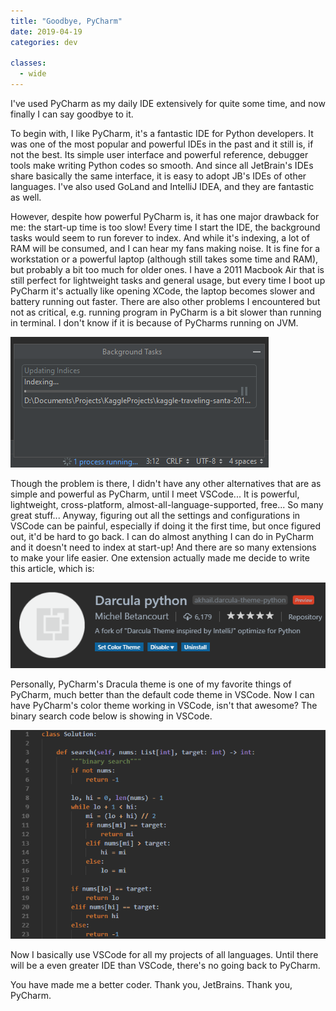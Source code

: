 ```yaml
---
title: "Goodbye, PyCharm"
date: 2019-04-19
categories: dev

classes:
  - wide
---
```


I've used PyCharm as my daily IDE extensively for quite some time, and now finally I can say goodbye to it.

To begin with, I like PyCharm, it's a fantastic IDE for Python developers. It was one of the most popular and powerful IDEs in the past and it still is, if not the best. Its simple user interface and powerful reference, debugger tools make writing Python codes so smooth. And since all JetBrain's IDEs share basically the same interface, it is easy to adopt JB's IDEs of other languages. I've also used GoLand and IntelliJ IDEA, and they are fantastic as well.

However, despite how powerful PyCharm is, it has one major drawback for me: the start-up time is too slow! Every time I start the IDE, the background tasks would seem to run forever to index. And while it's indexing, a lot of RAM will be consumed, and I can hear my fans making noise. It is fine for a workstation or a powerful laptop (although still takes some time and RAM), but probably a bit too much for older ones. I have a 2011 Macbook Air that is still perfect for lightweight tasks and general usage, but every time I boot up PyCharm it's actually like opening XCode, the laptop becomes slower and battery running out faster. There are also other problems I encountered but not as critical, e.g. running program in PyCharm is a bit slower than running in terminal. I don't know if it is because of PyCharms running on JVM.

![pycharm-indexing](/assets/img/2019-04-19-goodbye-pycharm/pycharm-indexing.png)

Though the problem is there, I didn't have any other alternatives that are as simple and powerful as PyCharm, until I meet VSCode... It is powerful, lightweight, cross-platform, almost-all-language-supported, free... So many great stuff... Anyway, figuring out all the settings and configurations in VSCode can be painful, especially if doing it the first time, but once figured out, it'd be hard to go back. I can do almost anything I can do in PyCharm and it doesn't need to index at start-up! And there are so many extensions to make your life easier. One extension actually made me decide to write this article, which is:

![dracula-python](/assets/img/2019-04-19-goodbye-pycharm/dracula.png)

Personally, PyCharm's Dracula theme is one of my favorite things of PyCharm, much better than the default code theme in VSCode. Now I can have PyCharm's color theme working in VSCode, isn't that awesome? The binary search code below is showing in VSCode.

![sample-code](/assets/img/2019-04-19-goodbye-pycharm/sample-code.png)

Now I basically use VSCode for all my projects of all languages. Until there will be a even greater IDE than VSCode, there's no going back to PyCharm.

You have made me a better coder. Thank you, JetBrains. Thank you, PyCharm.